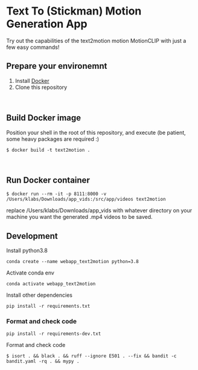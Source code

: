 # Text To (Stickman) Motion Generation App
Try out the capabilities of the text2motion motion MotionCLIP with just a few easy commands!
</br>

## Prepare your environemnt

1. Install [Docker](https://docs.docker.com/engine/install/)
2. Clone this repository
</br>


## Build Docker image
Position your shell in the root of this repository, and execute (be patient, some heavy packages are required :)
```
$ docker build -t text2motion .
```
</br>


## Run Docker container
```
$ docker run --rm -it -p 8111:8000 -v /Users/klabs/Downloads/app_vids:/src/app/videos text2motion
```
replace /Users/klabs/Downloads/app_vids with whatever directory on your machine you want the generated .mp4 videos to be saved.


## Development
Install python3.8</br>
```
conda create --name webapp_text2motion python=3.8
```

Activate conda env
```
conda activate webapp_text2motion
```

Install other dependencies
```
pip install -r requirements.txt
```

### Format and check code
```
pip install -r requirements-dev.txt
```
Format and check code
```
$ isort . && black . && ruff --ignore E501 . --fix && bandit -c bandit.yaml -rq . && mypy .
```